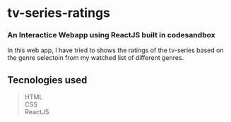 # tv-series-ratings

### An Interactice Webapp using ReactJS built in codesandbox

In this web app, I have tried to shows the ratings of the tv-series based on the genre selectoin from my watched list of different genres.

## Tecnologies used

> HTML  
> CSS  
> ReactJS
